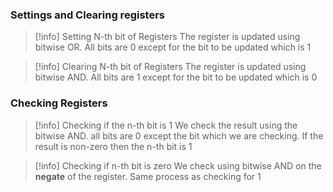 ### Settings and Clearing registers
>[!info] Setting N-th bit of Registers
The register is updated using bitwise OR. All bits are 0 except for the bit to be updated which is 1
>

>[!info] Clearing N-th bit of Registers
The register is updated using bitwise AND. All bits are 1 except for the bit to be updated which is 0
>

### Checking Registers
>[!info] Checking if the n-th bit is 1
We check the result using the bitwise AND. all bits are 0 except the bit which we are checking. 
If the result is non-zero then the n-th bit is 1

>[!info] Checking if n-th bit is zero
We check using bitwise AND on the **negate** of the register. Same process as checking for 1


